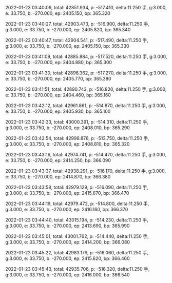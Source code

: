 2022-01-23 03:40:06, total: 42851.934, p: -517.410, delta:11.250 手, g:3.000, e: 33.750, b: -270.000, ep: 2405.150, bp: 365.320

2022-01-23 03:40:27, total: 42903.473, p: -516.900, delta:11.250 手, g:3.000, e: 33.750, b: -270.000, ep: 2405.820, bp: 365.340

2022-01-23 03:40:47, total: 42904.541, p: -517.490, delta:11.250 手, g:3.000, e: 33.750, b: -270.000, ep: 2405.150, bp: 365.330

2022-01-23 03:41:09, total: 42885.884, p: -517.520, delta:11.250 手, g:3.000, e: 33.750, b: -270.000, ep: 2404.880, bp: 365.300

2022-01-23 03:41:30, total: 42896.362, p: -517.270, delta:11.250 手, g:3.000, e: 33.750, b: -270.000, ep: 2405.770, bp: 365.380

2022-01-23 03:41:51, total: 42890.743, p: -516.820, delta:11.250 手, g:3.000, e: 33.750, b: -270.000, ep: 2404.460, bp: 365.160

2022-01-23 03:42:12, total: 42961.861, p: -514.870, delta:11.250 手, g:3.000, e: 33.750, b: -270.000, ep: 2405.930, bp: 365.100

2022-01-23 03:42:33, total: 43000.391, p: -514.310, delta:11.250 手, g:3.000, e: 33.750, b: -270.000, ep: 2408.010, bp: 365.290

2022-01-23 03:42:54, total: 42998.876, p: -513.750, delta:11.250 手, g:3.000, e: 33.750, b: -270.000, ep: 2408.810, bp: 365.320

2022-01-23 03:43:16, total: 42974.741, p: -514.470, delta:11.250 手, g:3.000, e: 33.750, b: -270.000, ep: 2414.250, bp: 366.090

2022-01-23 03:43:37, total: 42938.291, p: -516.170, delta:11.250 手, g:3.000, e: 33.750, b: -270.000, ep: 2414.870, bp: 366.380

2022-01-23 03:43:58, total: 42979.129, p: -516.090, delta:11.250 手, g:3.000, e: 33.750, b: -270.000, ep: 2415.670, bp: 366.470

2022-01-23 03:44:19, total: 42979.472, p: -514.800, delta:11.250 手, g:3.000, e: 33.750, b: -270.000, ep: 2416.160, bp: 366.370

2022-01-23 03:44:40, total: 43015.194, p: -514.230, delta:11.250 手, g:3.000, e: 33.750, b: -270.000, ep: 2413.690, bp: 365.990

2022-01-23 03:45:01, total: 43001.762, p: -514.440, delta:11.250 手, g:3.000, e: 33.750, b: -270.000, ep: 2414.200, bp: 366.080

2022-01-23 03:45:22, total: 42983.179, p: -516.060, delta:11.250 手, g:3.000, e: 33.750, b: -270.000, ep: 2415.620, bp: 366.460

2022-01-23 03:45:43, total: 42935.706, p: -516.320, delta:11.250 手, g:3.000, e: 33.750, b: -270.000, ep: 2416.000, bp: 366.540